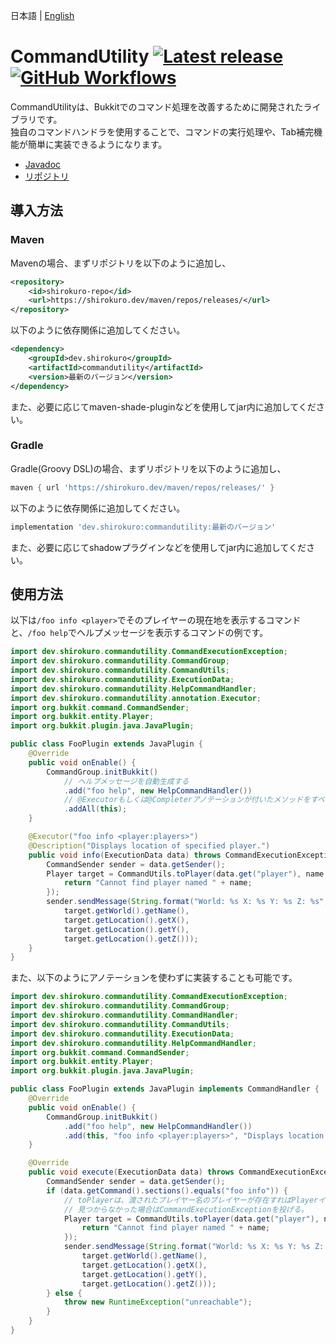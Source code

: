 日本語 | [English](docs/README_EN.md)

# CommandUtility [![Latest release](https://img.shields.io/github/v/release/kuro46/CommandUtility)](https://github.com/kuro46/CommandUtility/releases)[![GitHub Workflows](https://github.com/kuro46/CommandUtility/workflows/Build/badge.svg)](https://github.com/kuro46/CommandUtility/actions)

CommandUtilityは、Bukkitでのコマンド処理を改善するために開発されたライブラリです。  
独自のコマンドハンドラを使用することで、コマンドの実行処理や、Tab補完機能が簡単に実装できるようになります。

- [Javadoc](https://shirokuro.dev/javadoc/commandutility/)
- [リポジトリ](https://shirokuro.dev/maven/repos/releases/dev/shirokuro/commandutility/)

## 導入方法

### Maven

Mavenの場合、まずリポジトリを以下のように追加し、
```xml
<repository>
    <id>shirokuro-repo</id>
    <url>https://shirokuro.dev/maven/repos/releases/</url>
</repository>
```
以下のように依存関係に追加してください。
```xml
<dependency>
    <groupId>dev.shirokuro</groupId>
    <artifactId>commandutility</artifactId>
    <version>最新のバージョン</version>
</dependency>
```
また、必要に応じてmaven-shade-pluginなどを使用してjar内に追加してください。

### Gradle

Gradle(Groovy DSL)の場合、まずリポジトリを以下のように追加し、
```groovy
maven { url 'https://shirokuro.dev/maven/repos/releases/' }
```
以下のように依存関係に追加してください。
```groovy
implementation 'dev.shirokuro:commandutility:最新のバージョン'
```
また、必要に応じてshadowプラグインなどを使用してjar内に追加してください。

## 使用方法

以下は`/foo info <player>`でそのプレイヤーの現在地を表示するコマンドと、`/foo help`でヘルプメッセージを表示するコマンドの例です。

```java
import dev.shirokuro.commandutility.CommandExecutionException;
import dev.shirokuro.commandutility.CommandGroup;
import dev.shirokuro.commandutility.CommandUtils;
import dev.shirokuro.commandutility.ExecutionData;
import dev.shirokuro.commandutility.HelpCommandHandler;
import dev.shirokuro.commandutility.annotation.Executor;
import org.bukkit.command.CommandSender;
import org.bukkit.entity.Player;
import org.bukkit.plugin.java.JavaPlugin;

public class FooPlugin extends JavaPlugin {
    @Override
    public void onEnable() {
        CommandGroup.initBukkit()
            // ヘルプメッセージを自動生成する
            .add("foo help", new HelpCommandHandler())
            // @Executorもしくは@Completerアノテーションが付いたメソッドをすべて追加する
            .addAll(this);
    }

    @Executor("foo info <player:players>")
    @Description("Displays location of specified player.")
    public void info(ExecutionData data) throws CommandExecutionException {
        CommandSender sender = data.getSender();
        Player target = CommandUtils.toPlayer(data.get("player"), name -> {
            return "Cannot find player named " + name;
        });
        sender.sendMessage(String.format("World: %s X: %s Y: %s Z: %s",
            target.getWorld().getName(),
            target.getLocation().getX(),
            target.getLocation().getY(),
            target.getLocation().getZ()));
    }
}
```

また、以下のようにアノテーションを使わずに実装することも可能です。

```java
import dev.shirokuro.commandutility.CommandExecutionException;
import dev.shirokuro.commandutility.CommandGroup;
import dev.shirokuro.commandutility.CommandHandler;
import dev.shirokuro.commandutility.CommandUtils;
import dev.shirokuro.commandutility.ExecutionData;
import dev.shirokuro.commandutility.HelpCommandHandler;
import org.bukkit.command.CommandSender;
import org.bukkit.entity.Player;
import org.bukkit.plugin.java.JavaPlugin;

public class FooPlugin extends JavaPlugin implements CommandHandler {
    @Override
    public void onEnable() {
        CommandGroup.initBukkit()
            .add("foo help", new HelpCommandHandler())
            .add(this, "foo info <player:players>", "Displays location of specified player.");
    }

    @Override
    public void execute(ExecutionData data) throws CommandExecutionException {
        CommandSender sender = data.getSender();
        if (data.getCommand().sections().equals("foo info")) {
            // toPlayerは、渡されたプレイヤー名のプレイヤーが存在すればPlayerインスタンスを返し、
            // 見つからなかった場合はCommandExecutionExceptionを投げる。
            Player target = CommandUtils.toPlayer(data.get("player"), name -> {
                return "Cannot find player named " + name;
            });
            sender.sendMessage(String.format("World: %s X: %s Y: %s Z: %s",
                target.getWorld().getName(),
                target.getLocation().getX(),
                target.getLocation().getY(),
                target.getLocation().getZ()));
        } else {
            throw new RuntimeException("unreachable");
        }
    }
}
```

